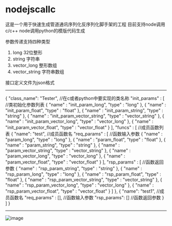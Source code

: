 # nodejscallc

这是一个用于快速生成管道通讯序列化反序列化脚手架的工程
目前支持node调用c/c++ node调用python的模版代码生成

参数传递支持四种类型
1. long 32位整形
2. string 字符串
3. vector_long 整形数组
4. vector_string 字符串数组

接口定义文件为json格式
***
{
    "class_name": "Tester", //在c或者python中要实现的类名称
    "init_params" : [       //类初始化参数列表
        {
            "name" : "init_param_long",
            "type" : "long"
        },
        {
            "name" : "init_param_float",
            "type" : "float"
        },
        {
            "name" : "init_param_string",
            "type" : "string"
        },
        {
            "name" : "init_param_vector_string",
            "type" : "vector_string"
        },
        {
            "name" : "init_param_vector_long",
            "type" : "vector_long"
        },
        {
            "name" : "init_param_vector_float",
            "type" : "vector_float"
        }
    ],
    "funcs" : [         //成员函数列表
        {
            "name": "test", //成员函数名
            "req_params" : [    //函数输入参数
                {
                    "name" : "param_long",
                    "type" : "long"
                },
                {
                    "name" : "param_float",
                    "type" : "float"
                },
                {
                    "name" : "param_string",
                    "type" : "string"
                },
                {
                    "name" : "param_vector_string",
                    "type" : "vector_string"
                },
                {
                    "name" : "param_vector_long",
                    "type" : "vector_long"
                },
                {
                    "name" : "param_vector_float",
                    "type" : "vector_float"
                }
            ],
            "rsp_params" : [    //函数返回参数
                {
                    "name" : "rsp_param_string",
                    "type" : "string"
                },
                {
                    "name" : "rsp_param_long",
                    "type" : "long"
                },
                {
                    "name" : "rsp_param_float",
                    "type" : "float"
                },
                {
                    "name" : "rsp_param_vector_string",
                    "type" : "vector_string"
                },
                {
                    "name" : "rsp_param_vector_long",
                    "type" : "vector_long"
                },
                {
                    "name" : "rsp_param_vector_float",
                    "type" : "vector_float"
                }
            ]
        },
        {
            "name": "test1",    //成员函数名
            "req_params" : [],  //函数输入参数
            "rsp_params": []    //函数返回参数
        }
    ]
}
***

![image](https://github.com/freelw/nodejscallc/blob/master/gif/show.gif)